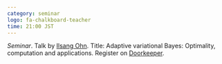 ```yaml
---
category: seminar
logo: fa-chalkboard-teacher
time: 21:00 JST
---
```


*Seminar*. Talk by [Ilsang Ohn](https://sites.google.com/view/iohn). Title: Adaptive variational Bayes: Optimality, computation and applications. Register on [Doorkeeper](https://c5dc59ed978213830355fc8978.doorkeeper.jp/events/128430).
